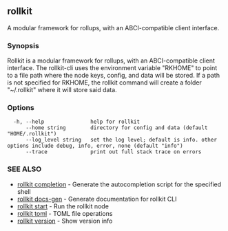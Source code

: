 ## rollkit

A modular framework for rollups, with an ABCI-compatible client interface.

### Synopsis


Rollkit is a modular framework for rollups, with an ABCI-compatible client interface.
The rollkit-cli uses the environment variable "RKHOME" to point to a file path where the node keys, config, and data will be stored. 
If a path is not specified for RKHOME, the rollkit command will create a folder "~/.rollkit" where it will store said data.


### Options

```
  -h, --help               help for rollkit
      --home string        directory for config and data (default "HOME/.rollkit")
      --log_level string   set the log level; default is info. other options include debug, info, error, none (default "info")
      --trace              print out full stack trace on errors
```

### SEE ALSO

* [rollkit completion](rollkit_completion.md)	 - Generate the autocompletion script for the specified shell
* [rollkit docs-gen](rollkit_docs-gen.md)	 - Generate documentation for rollkit CLI
* [rollkit start](rollkit_start.md)	 - Run the rollkit node
* [rollkit toml](rollkit_toml.md)	 - TOML file operations
* [rollkit version](rollkit_version.md)	 - Show version info

